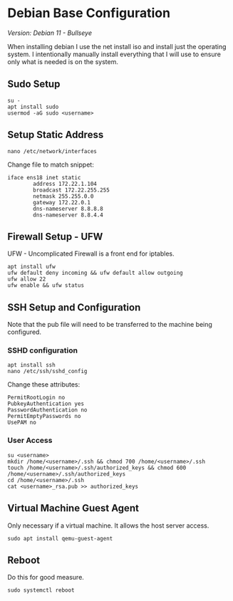 # Debian Base Configuration
*Version: Debian 11 - Bullseye*

When installing debian I use the net install iso and install just the operating system. I intentionally manually install everything that I will use to ensure only what is needed is on the system.

## Sudo Setup

```Shell
su -
apt install sudo
usermod -aG sudo <username>
```

## Setup Static Address
```shell
nano /etc/network/interfaces
```

Change file to match snippet:
```vim
iface ens18 inet static
        address 172.22.1.104
        broadcast 172.22.255.255
        netmask 255.255.0.0
        gateway 172.22.0.1
        dns-nameserver 8.8.8.8
        dns-nameserver 8.8.4.4

```

## Firewall Setup - UFW
UFW - Uncomplicated Firewall is a front end for iptables.
```shell
apt install ufw
ufw default deny incoming && ufw default allow outgoing
ufw allow 22
ufw enable && ufw status
```

## SSH Setup and Configuration
Note that the pub file will need to be transferred to the machine being configured.

### SSHD configuration
```shell
apt install ssh
nano /etc/ssh/sshd_config
```

Change these attributes:
```vim
PermitRootLogin no
PubkeyAuthentication yes
PasswordAuthentication no
PermitEmptyPasswords no
UsePAM no
```

### User Access
```shell
su <username>
mkdir /home/<username>/.ssh && chmod 700 /home/<username>/.ssh
touch /home/<username>/.ssh/authorized_keys && chmod 600 /home/<username>/.ssh/authorized_keys
cd /home/<username>/.ssh
cat <username>_rsa.pub >> authorized_keys
```

## Virtual Machine Guest Agent
Only necessary if a virtual machine. It allows the host server access.

```Shell
sudo apt install qemu-guest-agent
```


## Reboot
Do this for good measure.
```shell
sudo systemctl reboot
```


